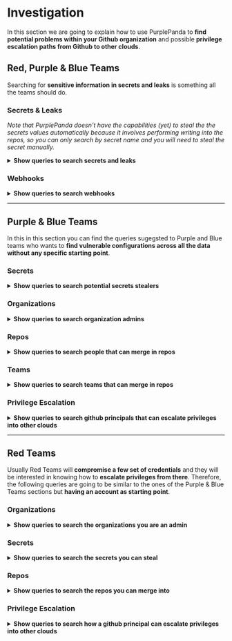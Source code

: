 # Investigation

In this section we are going to explain how to use PurplePanda to **find potential problems within your Github organization** and possible **privilege escalation paths from Github to other clouds**.

## Red, Purple & Blue Teams

Searching for **sensitive information in secrets and leaks** is something all the teams should do.

### Secrets & Leaks

*Note that PurplePanda doesn't have the capabilities (yet) to steal the the secrets values automatically because it involves performing writing into the repos, so you can only search by secret name and you will need to steal the secret manually.*


<details>
<summary><b>Show queries to search secrets and leaks</b></summary>

#### Gh - secrets
`Show all the secrets`
  <details>
  <summary>e.g.: <i>Gh - secrets</i></summary>
    <pre>
    MATCH(s:GithubSecret) RETURN s</pre>
  </details>

#### Gh - secrets filtered by $filter
`Show all the secrets filtered by $filter (case insensitive search)`
  <details>
  <summary>e.g.: <i>Gh - secrets filtered by aws</i></summary>
    <pre>
    MATCH(s:GithubSecret)
    WHERE toLower(s.name) CONTAINS toLower($filter) 
    RETURN s</pre>
  </details>
  
#### Gh - leaks
`Show all the leaks`
  <details>
  <summary>e.g.: <i>Gh - leaks</i></summary>
    <pre>
    MATCH(l:GithubLeak) RETURN l</pre>
  </details>

#### Gh - leaks filtered by $filter
`Show all the leaks filtered by $filter (case insensitive search)`
  <details>
  <summary>e.g.: <i>Gh - leaks filtered by aws</i></summary>
    <pre>
    MATCH(l:GithubLeak)
    WHERE toLower(l.name) CONTAINS toLower($filter) 
    RETURN l</pre>
  </details>
</details>

### Webhooks

<details>
<summary><b>Show queries to search webhooks</b></summary>

#### Gh - webhooks
`Show all the webhooks and their associated repos`
  <details>
  <summary>e.g.: <i>Gh - webhooks with repos</i></summary>
    <pre>
    MATCH(webhook:GithubWebhook)<-[r:HAS_WEBHOOK]-(repo:GithubRepo)
    RETURN webhook,r,repo</pre>
  </details>
</details>

---

## Purple & Blue Teams

In this in this section you can find the queries sugegsted to Purple and Blue teams who wants to **find vulnerable configurations across all the data without any specific starting point**.

### Secrets

<details>
<summary><b>Show queries to search potential secrets stealers</b></summary>

#### Gh - $secret stealers
`Show all the users that can steal the secret`

  <details>
  <summary>e.g.: <i>Gh - TOKEN_API_AWS stealers</i></summary>
    <pre>
    MATCH(s:GithubSecret {name:$secret})<-[r:CAN_STEAL_SECRET]-(u:Github)
    RETURN s,r,u</pre>
  </details>
</details>

### Organizations

<details>
<summary><b>Show queries to search organization admins</b></summary>

#### Gh - org admins
`Show all the admins in the Github Organizations`

  <details>
  <summary>e.g.: <i>Gh - org admins</i></summary>
    <pre>
    MATCH (o:GithubOrganization)-[r:PART_OF {membership:"admin"}]-(u) RETURN u,r,o</pre>
  </details>
</details>

### Repos

<details>
<summary><b>Show queries to search people that can merge in repos</b></summary>

#### Gh - mergers of $repo
`Show all principals that can merge in default master branch of the repo on their own`

<details>
  <summary>e.g.: <i>Gh - mergers of repo_name</i></summary>
    <pre>
    MATCH(repo:GithubRepo{name:$repo})-[r:HAS_BRANCH]->(b:GithubBranch)<-[r2:CAN_MERGE]-(u:Github)
    RETURN repo,r,b,r2,u</pre>
</details>

#### Gh - ppals can merge in mirrored repos
`Show all the principals with merge access to mirrored repos`

<details>
  <summary>e.g.: <i>Gh - ppals can merge in mirrored repos</i></summary>
    <pre>
    MATCH (ppal)-[r3:CAN_MERGE]->(b:GithubBranch)<-[r2:HAS_BRANCH]-(repo:GithubRepo)<-[r1:IS_MIRROR]-(resource)    
    RETURN ppal,r3,b,r2,repo,r1,resource</pre>
  </details>
</details>

### Teams

<details>
<summary><b>Show queries to search teams that can merge in repos</b></summary>

#### Gh - teams that can merge
`Show all branches and repos where teams can merge code alone`

  <details>
  <summary>e.g.: <i>Gh - teams that can merge</i></summary>
    <pre>
    MATCH(t:GithubTeam)-[r1:CAN_MERGE]-(b:GithubBranch)-[r2:HAS_BRANCH]-(repo:GithubRepo)
    RETURN t,r1,b,r2,repo</pre>
  </details>
</details>

### Privilege Escalation

<details>
<summary><b>Show queries to search github principals that can escalate privileges into other clouds</b></summary>

#### Gh - ppals that can privesc
`Show all the github principals that can escalate privileges into other clouds`

  <details>
  <summary>e.g.: <i>Gh - ppals that can privesc</i></summary>
    <pre>
    MATCH(ppal:GithubPrincipal)-[r:PRIVESC]->(res)
    RETURN ppal,r,res</pre>
  </details>
</details>

---

## Red Teams

Usually Red Teams will **compromise a few set of credentials** and they will be interested in knowing how to **escalate privileges from there**. Therefore, the following queries are going to be similar to the ones of the Purple & Blue Teams sections but **having an account as starting point**.

### Organizations

<details>
<summary><b>Show queries to search the organizations you are an admin</b></summary>

#### Gh - $user admin orgs
`Show all the orgs where a user is admin`

<details>
  <summary>e.g.: <i>Gh - carlospolop admin orgs</i></summary>
    <pre>
    MATCH(u:GithubUser{name:$user})-[r:PART_OF{membership:"admin"}]->(o:GithubOrganization)
    RETURN u,r,o</pre>
  </details>
</details>

### Secrets

<details>
<summary><b>Show queries to search the secrets you can steal</b></summary>

#### Gh - secrets $ppal can steal
`Show all secrets that a ppal (user or team) can steal`

<details>
  <summary>e.g.: <i>Gh - secrets carlospolop can steal</i></summary>
    <pre>
    MATCH(u:GithubPrincipal{name:$ppal})-[r:CAN_STEAL_SECRET]->(s)
    RETURN u,r,s</pre>
  </details>
</details>

### Repos

<details>
<summary><b>Show queries to search the repos you can merge into</b></summary>

#### Gh - repos $user can merge
`Show all branches and repos where a user can merge on his own`

<details>
  <summary>e.g.: <i>Gh - repos carlospolop can merge</i></summary>
    <pre>
    MATCH(u:GithubUser{name:$user})-[r1:CAN_MERGE]->(s:GithubBranch)<-[r2:HAS_BRANCH]-(repo:GithubRepo)
    RETURN u,r1,s,r2,repo</pre>
  </details>
</details>

### Privilege Escalation

<details>
<summary><b>Show queries to search how a github principal can escalate privileges into other clouds</b></summary>

#### Gh - $ppal privesc
`Show all the paths a github principal (user or team) can escalate privileges into other clouds`

  <details>
  <summary>e.g.: <i>Gh - carlospolop privesc</i></summary>
    <pre>
    MATCH(ppal:GithubPrincipal{name:$ppal})-[r:PRIVESC]->(res)
    RETURN ppal,r,res</pre>
  </details>

#### Gh - mirrored repos $ppal can merge
`Show all branches of mirrored repos where a principal can merge on his own`

<details>
  <summary>e.g.: <i>Gh - mirrored repos carlospolop can merge</i></summary>
    <pre>
    MATCH(u:GithubUser{name:$ppal})-[r1:CAN_MERGE]->(b:GithubBranch)<-[r2:HAS_BRANCH]-(repo:GithubRepo)<-[r3:IS_MIRROR]-(s)
    RETURN u,r1,b,r2,repo,r3,s</pre>
    </details>
</details>
